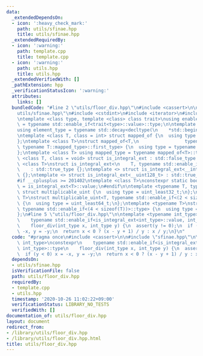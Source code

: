 ```yaml
---
data:
  _extendedDependsOn:
  - icon: ':heavy_check_mark:'
    path: utils/sfinae.hpp
    title: utils/sfinae.hpp
  _extendedRequiredBy:
  - icon: ':warning:'
    path: template.cpp
    title: template.cpp
  - icon: ':warning:'
    path: utils.hpp
    title: utils.hpp
  _extendedVerifiedWith: []
  _pathExtension: hpp
  _verificationStatusIcon: ':warning:'
  attributes:
    links: []
  bundledCode: "#line 2 \"utils/floor_div.hpp\"\n#include <cassert>\n\n#line 2 \"\
    utils/sfinae.hpp\"\n#include <cstdint>\n#include <iterator>\n#include <type_traits>\n\
    \ntemplate <class type, template <class> class trait>\nusing enable_if_trait_type\
    \ = typename std::enable_if<trait<type>::value>::type;\n\ntemplate <class Container>\n\
    using element_type = typename std::decay<decltype(\n    *std::begin(std::declval<Container&>()))>::type;\n\
    \ntemplate <class T, class = int> struct mapped_of {\n  using type = element_type<T>;\n\
    };\ntemplate <class T>\nstruct mapped_of<T,\n                 typename std::pair<int,\
    \ typename T::mapped_type>::first_type> {\n  using type = typename T::mapped_type;\n\
    };\ntemplate <class T> using mapped_type = typename mapped_of<T>::type;\n\ntemplate\
    \ <class T, class = void> struct is_integral_ext : std::false_type {};\ntemplate\
    \ <class T>\nstruct is_integral_ext<\n    T, typename std::enable_if<std::is_integral<T>::value>::type>\n\
    \    : std::true_type {};\ntemplate <> struct is_integral_ext<__int128_t> : std::true_type\
    \ {};\ntemplate <> struct is_integral_ext<__uint128_t> : std::true_type {};\n\
    #if __cplusplus >= 201402\ntemplate <class T>\nconstexpr static bool is_integral_ext_v\
    \ = is_integral_ext<T>::value;\n#endif\n\ntemplate <typename T, typename = void>\
    \ struct multiplicable_uint {\n  using type = uint_least32_t;\n};\ntemplate <typename\
    \ T>\nstruct multiplicable_uint<T, typename std::enable_if<(2 < sizeof(T))>::type>\
    \ {\n  using type = uint_least64_t;\n};\ntemplate <typename T>\nstruct multiplicable_uint<T,\
    \ typename std::enable_if<(4 < sizeof(T))>::type> {\n  using type = __uint128_t;\n\
    };\n#line 5 \"utils/floor_div.hpp\"\n\ntemplate <typename int_type>\nconstexpr\n\
    \    typename std::enable_if<is_integral_ext<int_type>::value, int_type>::type\n\
    \    floor_div(int_type x, int_type y) {\n  assert(y != 0);\n  if (y < 0) x =\
    \ -x, y = -y;\n  return x < 0 ? (x - y + 1) / y : x / y;\n}\n"
  code: "#pragma once\n#include <cassert>\n\n#include \"sfinae.hpp\"\n\ntemplate <typename\
    \ int_type>\nconstexpr\n    typename std::enable_if<is_integral_ext<int_type>::value,\
    \ int_type>::type\n    floor_div(int_type x, int_type y) {\n  assert(y != 0);\n\
    \  if (y < 0) x = -x, y = -y;\n  return x < 0 ? (x - y + 1) / y : x / y;\n}\n"
  dependsOn:
  - utils/sfinae.hpp
  isVerificationFile: false
  path: utils/floor_div.hpp
  requiredBy:
  - template.cpp
  - utils.hpp
  timestamp: '2020-10-26 11:02:22+09:00'
  verificationStatus: LIBRARY_NO_TESTS
  verifiedWith: []
documentation_of: utils/floor_div.hpp
layout: document
redirect_from:
- /library/utils/floor_div.hpp
- /library/utils/floor_div.hpp.html
title: utils/floor_div.hpp
---
```

